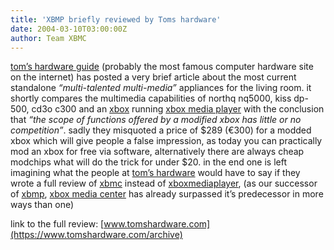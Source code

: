 ```yaml
---
title: 'XBMP briefly reviewed by Toms hardware'
date: 2004-03-10T03:00:00Z
author: Team XBMC
---
```

[tom’s hardware guide](https://www.tomshardware.com/) (probably the most famous computer hardware site on the internet) has posted a very brief article about the most current standalone *“multi-talented multi-media”* appliances for the living room. it shortly compares the multimedia capabilities of northq nq5000, kiss dp-500, cd3o c300 and an [xbox](https://www.xbox.com/) running [xbox media player](http://www.xboxmediaplayer.com) with the conclusion that *“the scope of functions offered by a modified xbox has little or no competition”*. sadly they misquoted a price of $289 (€300) for a modded xbox which will give people a false impression, as today you can practically mod an xbox for free via software, alternatively there are always cheap modchips what will do the trick for under $20. in the end one is left imagining what the people at [tom’s hardware](https://www.tomshardware.com/) would have to say if they wrote a full review of [xbmc](http://www.xboxmediacenter.com) instead of [xboxmediaplayer](http://www.xboxmediaplayer.com), (as our successor of [xbmp](http://www.xboxmediaplayer.com), [xbox media center](http://www.xboxmediacenter.com) has already surpassed it’s predecessor in more ways than one)

 link to the full review: [www.tomshardware.com](https://www.tomshardware.com/archive)

 